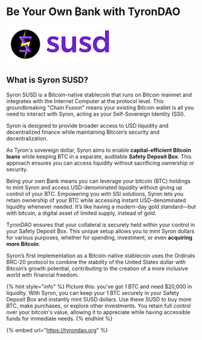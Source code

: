 # Be Your Own ₿ank with TyronDAO

<img src="./susd.png" style="width: 56%;">

## What is Syron SUSD?

Syron SUSD is a Bitcoin-native stablecoin that runs on Bitcoin mainnet and integrates with the Internet Computer at the protocol level. This groundbreaking "Chain Fusion" means your existing Bitcoin wallet is all you need to interact with Syron, acting as your Self-Sovereign Identity (SSI).

Syron is designed to provide broader access to USD liquidity and decentralized finance while maintaining Bitcoin’s security and decentralization.

As Tyron's sovereign dollar, Syron aims to enable **capital-efficient Bitcoin loans** while keeping BTC in a separate, auditable **Safety Deposit ₿ox**. This approach ensures you can access liquidity without sacrificing ownership or security.

Being your own ₿ank means you can leverage your bitcoin (BTC) holdings to mint Syron and access USD-denominated liquidity without giving up control of your BTC. Empowering you with SSI solutions, Syron lets you retain ownership of your BTC while accessing instant USD-denominated liquidity whenever needed. It’s like having a modern-day gold standard—but with bitcoin, a digital asset of limited supply, instead of gold.

TyronDAO ensures that your collateral is securely held within your control in your Safety Deposit ₿ox. This unique setup allows you to mint Syron dollars for various purposes, whether for spending, investment, or even **acquiring more Bitcoin**.

Syron’s first implementation as a Bitcoin-native stablecoin uses the Ordinals BRC-20 protocol to combine the stability of the United States dollar with Bitcoin’s growth potential, contributing to the creation of a more inclusive world with financial freedom.

{% hint style="info" %}
Picture this: you've got 1 BTC and need $20,000 in liquidity. With Syron, you can keep your 1 BTC securely in your Safety Deposit ₿ox and instantly mint SUSD dollars. Use these SUSD to buy more BTC, make purchases, or explore other investments. You retain full control over your bitcoin's value, allowing it to appreciate while having accessible funds for immediate needs.
{% endhint %}

{% embed url="https://tyrondao.org" %}
